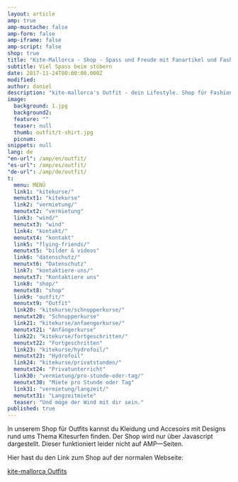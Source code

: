 ```yaml
---
layout: article
amp: true
amp-mustache: false
amp-form: false
amp-iframe: false
amp-script: false
shop: true
title: "Kite-Mallorca - Shop - Spass und Freude mit Fanartikel und Fashion"
subtitle: Viel Spass beim stöbern
date: 2017-11-24T00:00:00.000Z
modified: 
author: daniel
description: "kite-mallorca's Outfit - dein Lifestyle. Shop für Fashion und Accessoires mit 30 Tage Rückgaberecht. Geniese unsere gemeinsame Lebensfreude mit deinem T—Shirt, Hoodie, Kappe oder sonst was wo auch immer"
image: 
  background: 1.jpg
  background2:
  feature: ""
  teaser: null
  thumb: outfit/t-shirt.jpg
  picnum: 
snippets: null
lang: de
"en-url": /amp/en/outfit/
"es-url": /amp/es/outfit/
"de-url": /amp/de/outfit/
t: 
  menu: MENÜ
  link1: "kitekurse/"
  menutxt1: "kitekurse"
  link2: "vermietung/"
  menutxt2: "vermietung"
  link3: "wind/"
  menutxt3: "wind"
  link4: "kontakt/"
  menutxt4: "kontakt"
  link5: "flying-friends/"
  menutxt5: "bilder & videos"
  link6: "datenschutz/"
  menutxt6: "Datenschutz"
  link7: "kontaktiere-uns/"
  menutxt7: "Kontaktiere uns"
  link8: "shop/"
  menutxt8: "shop"
  link9: "outfit/"
  menutxt9: "Outfit"
  link20: "kitekurse/schnupperkurse/"
  menutxt20: "Schnupperkurse"
  link21: "kitekurse/anfaengerkurse/"
  menutxt21: "Anfängerkurse"
  link22: "kitekurse/fortgeschritten/"
  menutxt22: "Fortgeschritten"
  link23: "kitekurse/hydrofoil/"
  menutxt23: "Hydrofoil"
  link24: "kitekurse/privatstunden/"
  menutxt24: "Privatunterricht"
  link30: "vermietung/pro-stunde-oder-tag/"
  menutxt30: "Miete pro Stunde oder Tag"
  link31: "vermietung/langzeit/"
  menutxt31: "Langzeitmiete"
  teaser: "Und möge der Wind mit dir sein."
published: true
---
```


In unserem Shop für Outfits kannst du Kleidung und Accesoirs mit Designs rund ums Thema Kitesurfen finden. 
Der Shop wird nur über Javascript dargestellt. Dieser funktioniert leider nicht auf AMP—Seiten.

Hier hast du den Link zum Shop auf der normalen Webseite:
<div id="myShop">
    <a href="//shop.spreadshirt.de/kite-mallorca">kite-mallorca Outfits</a>
</div>
